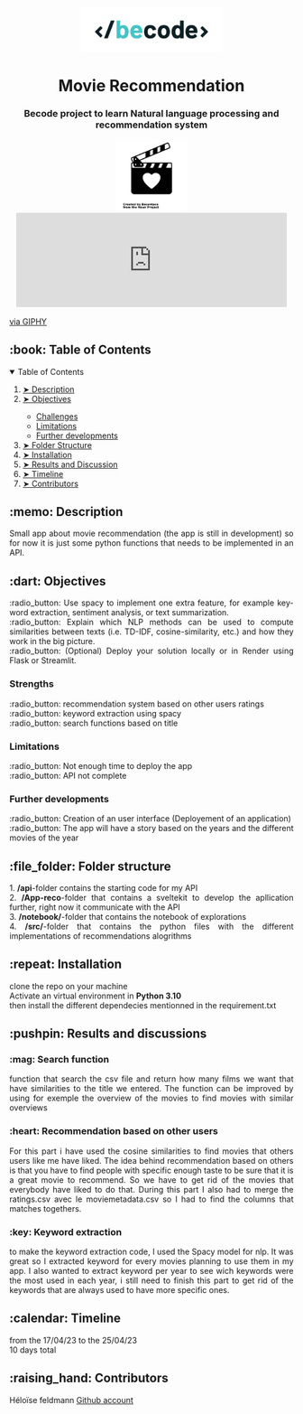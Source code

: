 <p align="center"> 
  <img src="./assets/BeCode_color.png" alt="Becode logo" width="250px">
</p>
<h1 align="center"> Movie Recommendation </h1>
<h3 align="center"> Becode project to learn Natural language processing and recommendation system </h3>

<p align="center"> 
  <img src="./assets/movies.png" alt="Sample signal" width="25%" height="25%">
  <iframe src="https://giphy.com/embed/XzqEFZ06NSFgXaut2g" width="480" height="167" frameBorder="0" class="giphy-embed" allowFullScreen></iframe><p><a href="https://giphy.com/gifs/wip-work-in-progress-XzqEFZ06NSFgXaut2g">via GIPHY</a></p>
</p>

<h2 id="table-of-contents"> :book: Table of Contents</h2>

<details open="open">
  <summary>Table of Contents</summary>
  <ol>
    <li><a href="#Description"> ➤ Description</a></li>
    <li><a href="#Objectives"> ➤ Objectives</a></li>
    <ul>
        <li><a href="#Strengths"> Challenges</a></li>
        <li><a href="#Limitations">Limitations</a></li>
        <li><a href="#Further developments">Further developments</a></li>
      </ul>
    <li><a href="#folder-structure"> ➤ Folder Structure</a></li>
    <li><a href="#installation"> ➤ Installation</a></li>
    <!-- <li><a href="#usage"> ➤ Usage</a></li> -->
    <li><a href="#Results-and-discussion"> ➤ Results and Discussion</a></li>
    <!-- <li><a href="#Visuals"> ➤ Visuals</a></li> -->
    <!--<li><a href="#experiments">Experiments</a></li>-->
    <li><a href="#Timeline"> ➤ Timeline</a></li>
    <li><a href="#contributors"> ➤ Contributors</a></li>
  </ol>
</details>

<h2 id="Description"> :memo: Description</h2>
    <p align="justify"> 
    Small app about movie recommendation (the app is still in development) so for now it is just some python functions that needs to be implemented in an API. </p>

<h2 id="Objectives"> :dart: Objectives</h2>
    <p align="justify">  
     :radio_button: Use spacy to implement one extra feature, for example key-word extraction, sentiment analysis, or text summarization.</br>
     :radio_button: Explain which NLP methods can be used to compute similarities between texts (i.e. TD-IDF, cosine-similarity, etc.) and how they work in the big picture.</br>
     :radio_button: (Optional) Deploy your solution locally or in Render using Flask or Streamlit. </br>
    </p>
    <h3 id="Strengths"> Strengths</h3>
        <p align="justify"> 
         :radio_button: recommendation system based on other users ratings</br>
         :radio_button: keyword extraction using spacy</br>
         :radio_button: search functions based on title</br>
        </p>
    <h3 id="Limitations"> Limitations </h3>
        <p align="justify"> 
        :radio_button: Not enough time to deploy the app</br>
        :radio_button: API not complete</br>
        </p>
    <h3 id="Further Developments"> Further developments</h3>
        <p align="justify"> 
        :radio_button: Creation of an user interface (Deployement of an application) </br>
        :radio_button: The app will have a story based on the years and the different movies of the year</br>
        </p>

<h2 id="folder-Structure"> :file_folder: Folder structure</h2>
    <p align="justify"> 
    1. <b>/api</b>-folder contains the starting code for my API</br>
    2. <b>/App-reco</b>-folder that contains a sveltekit to develop the apllication further, right now it communicate with the API </br>
    3. <b>/notebook/</b>-folder that contains the notebook of explorations  </br>
    4. <b>/src/</b>-folder that contains the python files with the different implementations of recommendations alogrithms</br>
    </p>

<h2 id="installation"> :repeat: Installation</h2>
    <p align="justify"> 
    clone the repo on your machine </br>
    Activate an virtual environment in <b>Python 3.10</b> </br>
    then install the different dependecies mentionned in the requirement.txt
    </p>

<h2 id="Results-and-discussion"> :pushpin: Results and discussions</h2>
    <h3 id="Optimization"> :mag: Search function</h3>
            <p align="justify"> function that search the csv file and return how many films we want that have similarities to the title we entered. The function can be improved by using for exemple the overview of the movies to find movies with similar overviews
            </p>
    <h3 id="forecasting"> :heart: Recommendation based on other users</h3>
            <p align="justify"> For this part i have used the cosine similarities to find movies that others users like me have liked. The idea behind recommendation based on others is that you have to find people with specific enough taste to be sure that it is a great movie to recommend. So we have to get rid of the movies that everybody have liked to do that. During this part I also had to merge the ratings.csv avec le moviemetadata.csv so I had to find the columns that matches togethers. 
            </p>
    <h3 id="together"> :key: Keyword extraction</h3>
            <p align="justify"> to make the keyword extraction code, I used the Spacy model for nlp. It was great so I extracted keyword for every movies planning to use them in my app. I also wanted to extract keyword per year to see wich keywords were the most used in each year, i still need to finish this part to get rid of the keywords that are always used to have more specific ones. 
            </p>


<h2 id="Timeline"> :calendar: Timeline</h2>
    <p align="justify"> 
    from the  17/04/23 to the 25/04/23 </br>
    10 days total
    </p>

<h2 id="Contributors"> :raising_hand: Contributors</h2>
    <p>Héloïse feldmann <a href="https://github.com/Yheloww">  Github account</a></p>